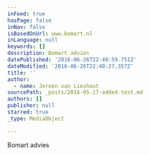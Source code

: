 ```yaml
---
inFeed: true
hasPage: false
inNav: false
isBasedOnUrl: www.bomart.nl
inLanguage: null
keywords: []
description: Bomart advies
datePublished: '2016-06-26T22:40:59.751Z'
dateModified: '2016-06-26T22:40:27.357Z'
title: ''
author:
  - name: Jeroen van Lieshout
sourcePath: _posts/2016-05-17-added-text.md
authors: []
publisher: null
starred: true
_type: MediaObject

---
```

Bomart advies